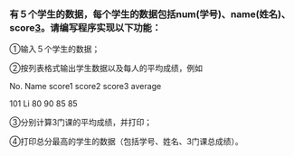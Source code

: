 ### 有５个学生的数据，每个学生的数据包括num(学号)、name(姓名)、score[3](3门课的成绩)。请编写程序实现以下功能： 

①输入５个学生的数据； 

②按列表格式输出学生数据以及每人的平均成绩，例如

  No.   Name  score1  score2  score3  average

  101   Li        80         90        85        85

③分别计算3门课的平均成绩，并打印； 

④打印总分最高的学生的数据（包括学号、姓名、3门课总成绩）。